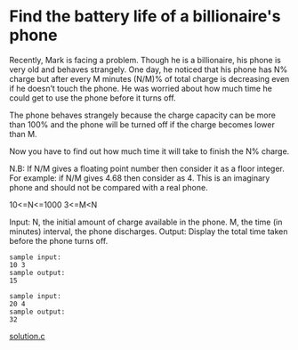 # Find the battery life of a billionaire's phone
Recently, Mark is facing a problem. Though he is a billionaire, his phone is very old and behaves strangely. One day, he noticed that his phone has N% charge but after every M minutes  (N/M)% of total charge is decreasing even if he doesn’t touch the phone. He was worried about how much time he could get to use the phone before it turns off.

The phone behaves strangely because the charge capacity can be more than 100% and the phone will be turned off if the charge becomes lower than M.

Now you have to find out how much time it will take to finish the N% charge.

N.B: If N/M gives a floating point number then consider it as a floor integer. For example: if N/M gives 4.68 then consider as 4.
This is an imaginary phone and should not be compared with a real phone.

10<=N<=1000
3<=M<N

Input: N, the initial amount of charge available in the phone.
M, the time (in minutes) interval, the phone discharges.
Output: Display the total time taken before the phone turns off.

```
sample input:
10 3
sample output:
15

sample input:
20 4
sample output:
32
```
[solution.c](solution.c)

